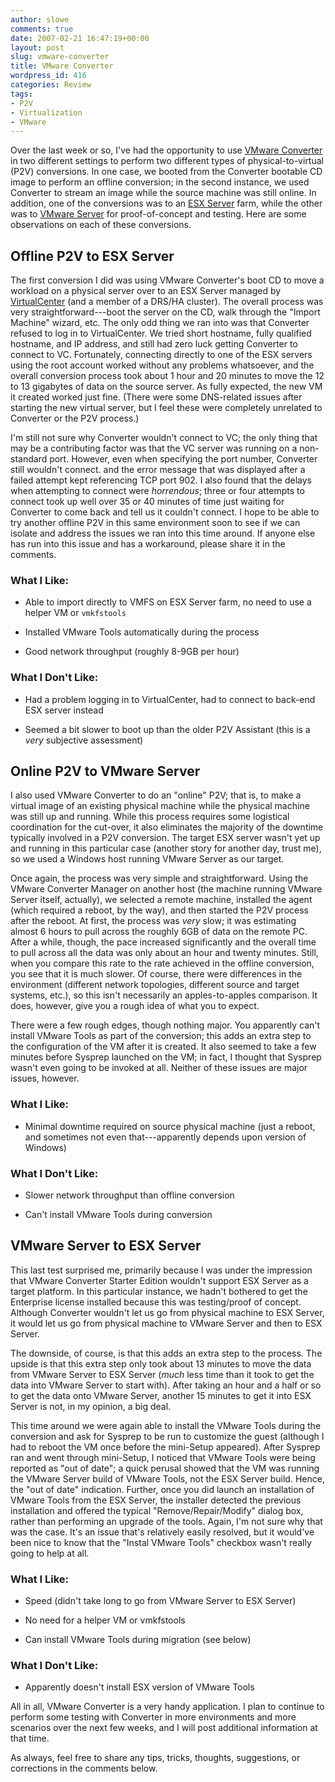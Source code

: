 ```yaml
---
author: slowe
comments: true
date: 2007-02-21 16:47:19+00:00
layout: post
slug: vmware-converter
title: VMware Converter
wordpress_id: 416
categories: Review
tags:
- P2V
- Virtualization
- VMware
---
```


Over the last week or so, I've had the opportunity to use [VMware Converter](http://www.vmware.com/products/converter/) in two different settings to perform two different types of physical-to-virtual (P2V) conversions. In one case, we booted from the Converter bootable CD image to perform an offline conversion; in the second instance, we used Converter to stream an image while the source machine was still online. In addition, one of the conversions was to an [ESX Server](http://www.vmware.com/products/vi/esx/) farm, while the other was to [VMware Server](http://www.vmware.com/products/server/) for proof-of-concept and testing. Here are some observations on each of these conversions.

## Offline P2V to ESX Server

The first conversion I did was using VMware Converter's boot CD to move a workload on a physical server over to an ESX Server managed by [VirtualCenter](http://www.vmware.com/products/vi/vc/) (and a member of a DRS/HA cluster). The overall process was very straightforward---boot the server on the CD, walk through the "Import Machine" wizard, etc. The only odd thing we ran into was that Converter refused to log in to VirtualCenter. We tried short hostname, fully qualified hostname, and IP address, and still had zero luck getting Converter to connect to VC. Fortunately, connecting directly to one of the ESX servers using the root account worked without any problems whatsoever, and the overall conversion process took about 1 hour and 20 minutes to move the 12 to 13 gigabytes of data on the source server. As fully expected, the new VM it created worked just fine. (There were some DNS-related issues after starting the new virtual server, but I feel these were completely unrelated to Converter or the P2V process.)

I'm still not sure why Converter wouldn't connect to VC; the only thing that may be a contributing factor was that the VC server was running on a non-standard port. However, even when specifying the port number, Converter still wouldn't connect. and the error message that was displayed after a failed attempt kept referencing TCP port 902. I also found that the delays when attempting to connect were _horrendous_; three or four attempts to connect took up well over 35 or 40 minutes of time just waiting for Converter to come back and tell us it couldn't connect. I hope to be able to try another offline P2V in this same environment soon to see if we can isolate and address the issues we ran into this time around. If anyone else has run into this issue and has a workaround, please share it in the comments.

### What I Like:

* Able to import directly to VMFS on ESX Server farm, no need to use a helper VM or `vmkfstools`

* Installed VMware Tools automatically during the process

* Good network throughput (roughly 8-9GB per hour)

### What I Don't Like:

* Had a problem logging in to VirtualCenter, had to connect to back-end ESX server instead

* Seemed a bit slower to boot up than the older P2V Assistant (this is a _very_ subjective assessment)

## Online P2V to VMware Server

I also used VMware Converter to do an "online" P2V; that is, to make a virtual image of an existing physical machine while the physical machine was still up and running. While this process requires some logistical coordination for the cut-over, it also eliminates the majority of the downtime typically involved in a P2V conversion. The target ESX server wasn't yet up and running in this particular case (another story for another day, trust me), so we used a Windows host running VMware Server as our target.

Once again, the process was very simple and straightforward. Using the VMware Converter Manager on another host (the machine running VMware Server itself, actually), we selected a remote machine, installed the agent (which required a reboot, by the way), and then started the P2V process after the reboot. At first, the process was _very_ slow; it was estimating almost 6 hours to pull across the roughly 6GB of data on the remote PC. After a while, though, the pace increased significantly and the overall time to pull across all the data was only about an hour and twenty minutes. Still, when you compare this rate to the rate achieved in the offline conversion, you see that it is much slower. Of course, there were differences in the environment (different network topologies, different source and target systems, etc.), so this isn't necessarily an apples-to-apples comparison. It does, however, give you a rough idea of what you to expect.

There were a few rough edges, though nothing major. You apparently can't install VMware Tools as part of the conversion; this adds an extra step to the configuration of the VM after it is created. It also seemed to take a few minutes before Sysprep launched on the VM; in fact, I thought that Sysprep wasn't even going to be invoked at all. Neither of these issues are major issues, however.

### What I Like:

* Minimal downtime required on source physical machine (just a reboot, and sometimes not even that---apparently depends upon version of Windows)

### What I Don't Like:

* Slower network throughput than offline conversion

* Can't install VMware Tools during conversion

## VMware Server to ESX Server

This last test surprised me, primarily because I was under the impression that VMware Converter Starter Edition wouldn't support ESX Server as a target platform. In this particular instance, we hadn't bothered to get the Enterprise license installed because this was testing/proof of concept. Although Converter wouldn't let us go from physical machine to ESX Server, it would let us go from physical machine to VMware Server and then to ESX Server.

The downside, of course, is that this adds an extra step to the process. The upside is that this extra step only took about 13 minutes to move the data from VMware Server to ESX Server (_much_ less time than it took to get the data into VMware Server to start with). After taking an hour and a half or so to get the data onto VMware Server, another 15 minutes to get it into ESX Server is not, in my opinion, a big deal.

This time around we were again able to install the VMware Tools during the conversion and ask for Sysprep to be run to customize the guest (although I had to reboot the VM once before the mini-Setup appeared). After Sysprep ran and went through mini-Setup, I noticed that VMware Tools were being reported as "out of date"; a quick perusal showed that the VM was running the VMware Server build of VMware Tools, not the ESX Server build.  Hence, the "out of date" indication. Further, once you did launch an installation of VMware Tools from the ESX Server, the installer detected the previous installation and offered the typical "Remove/Repair/Modify" dialog box, rather than performing an upgrade of the tools. Again, I'm not sure why that was the case. It's an issue that's relatively easily resolved, but it would've been nice to know that the "Instal VMware Tools" checkbox wasn't really going to help at all.

### What I Like:

* Speed (didn't take long to go from VMware Server to ESX Server)

* No need for a helper VM or vmkfstools

* Can install VMware Tools during migration (see below)

### What I Don't Like:

* Apparently doesn't install ESX version of VMware Tools

All in all, VMware Converter is a very handy application. I plan to continue to perform some testing with Converter in more environments and more scenarios over the next few weeks, and I will post additional information at that time.

As always, feel free to share any tips, tricks, thoughts, suggestions, or corrections in the comments below.

